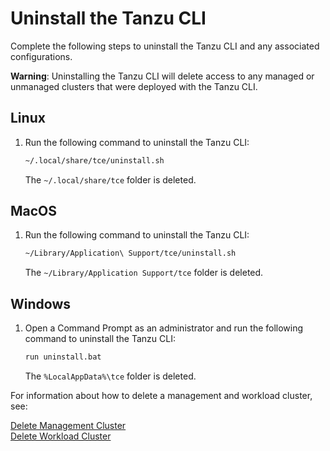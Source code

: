 # Uninstall the Tanzu CLI

Complete the following steps to uninstall the Tanzu CLI and any associated configurations.

**Warning**: Uninstalling the Tanzu CLI will delete access to any managed or unmanaged clusters that were deployed with the Tanzu CLI.

## Linux

1. Run the following command to uninstall the Tanzu CLI:

   ```sh
   ~/.local/share/tce/uninstall.sh
   ```

   The `~/.local/share/tce` folder is deleted.

## MacOS

1. Run the following command to uninstall the Tanzu CLI:

   ```sh
   ~/Library/Application\ Support/tce/uninstall.sh
   ```

   The `~/Library/Application Support/tce` folder is deleted.

## Windows

1. Open a Command Prompt as an administrator and run the following command to uninstall the Tanzu CLI:

   ```sh
   run uninstall.bat
   ```

   The `%LocalAppData%\tce` folder is deleted.

For information about how to delete a management and workload cluster, see:

[Delete Management Cluster](delete-mgmt)  
[Delete Workload Cluster](delete-cluster)
